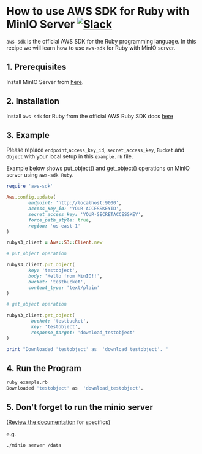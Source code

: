 # How to use AWS SDK for Ruby with MinIO Server [![Slack](https://slack.min.io/slack?type=svg)](https://slack.min.io)

`aws-sdk` is the official AWS SDK for the Ruby programming language. In this recipe we will learn how to use `aws-sdk` for Ruby with MinIO server.

## 1. Prerequisites

Install MinIO Server from [here](https://docs.min.io/docs/minio-quickstart-guide).

## 2. Installation

Install `aws-sdk` for Ruby from the official AWS Ruby SDK docs [here](https://aws.amazon.com/sdk-for-ruby/)

## 3. Example

Please replace ``endpoint``,``access_key_id``, ``secret_access_key``, ``Bucket`` and ``Object`` with your local setup in this ``example.rb`` file.

Example below shows put_object() and get_object() operations on MinIO server using `aws-sdk Ruby`.

```ruby
require 'aws-sdk'

Aws.config.update(
        endpoint: 'http://localhost:9000',
        access_key_id: 'YOUR-ACCESSKEYID',
        secret_access_key: 'YOUR-SECRETACCESSKEY',
        force_path_style: true,
        region: 'us-east-1'
)

rubys3_client = Aws::S3::Client.new

# put_object operation

rubys3_client.put_object(
        key: 'testobject',
        body: 'Hello from MinIO!!',
        bucket: 'testbucket',
        content_type: 'text/plain'
)

# get_object operation

rubys3_client.get_object(
         bucket: 'testbucket',
         key: 'testobject',
         response_target: 'download_testobject'
)

print "Downloaded 'testobject' as  'download_testobject'. "
```

## 4. Run the Program

```sh
ruby example.rb
Downloaded 'testobject' as  'download_testobject'.
```
## 5. Don't forget to run the minio server

([Review the documentation](https://docs.min.io/) for specifics)

e.g.

```sh
./minio server /data
```
